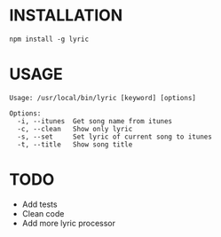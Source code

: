 # INSTALLATION

`npm install -g lyric`

# USAGE
    Usage: /usr/local/bin/lyric [keyword] [options]

    Options:
      -i, --itunes  Get song name from itunes
      -c, --clean   Show only lyric          
      -s, --set     Set lyric of current song to itunes
      -t, --title   Show song title

# TODO

* Add tests
* Clean code
* Add more lyric processor
